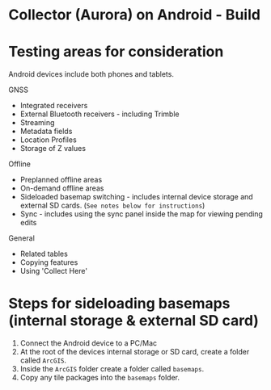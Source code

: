# Collector (Aurora) on Android - Build ####

# Testing areas for consideration

Android devices include both phones and tablets.

GNSS
- Integrated receivers
- External Bluetooth receivers - including Trimble 
- Streaming
- Metadata fields
- Location Profiles
- Storage of Z values

Offline
- Preplanned offline areas
- On-demand offline areas
- Sideloaded basemap switching - includes internal device storage and external SD cards. (`See notes below for instructions`)
- Sync - includes using the sync panel inside the map for viewing pending edits

General
- Related tables
- Copying features
- Using 'Collect Here'

# Steps for sideloading basemaps (internal storage & external SD card)
1. Connect the Android device to a PC/Mac
2. At the root of the devices internal storage or SD card, create a folder called `ArcGIS`.
3. Inside the `ArcGIS` folder create a folder called `basemaps`.
4. Copy any tile packages into the `basemaps` folder. 

